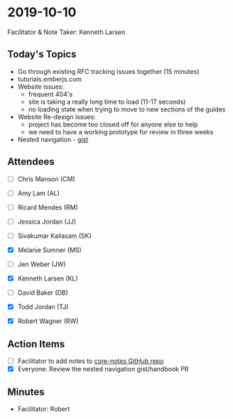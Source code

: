 # 2019-10-10

Facilitator & Note Taker: Kenneth Larsen

## Today's Topics

- Go through existing RFC tracking issues together (15 minutes)
- tutorials.emberjs.com
- Website issues:
    - frequent 404's
    - site is taking a really long time to load (11-17 seconds)
    - no loading state when trying to move to new sections of the guides
- Website Re-design issues:
    - project has become too closed off for anyone else to help
    - we need to have a working prototype for review in three weeks
- Nested navigation - [gist](https://gist.github.com/jenweber/2db1fdaa39f31f45490f9126fcfa8215)

## Attendees

- [ ]  Chris Manson (CM)
- [ ]  Amy Lam (AL)
- [ ]  Ricard Mendes (RM)
- [ ]  Jessica Jordan (JJ)
- [ ]  Sivakumar Kailasam (SK)

- [x]  Melanie Sumner (MS)
- [ ]  Jen Weber (JW)
- [x]  Kenneth Larsen (KL)
- [ ]  David Baker (DB)
- [x]  Todd Jordan (TJ)
- [x]  Robert Wagner (RW)

## Action Items

- [ ]  Facilitator to add notes to [core-notes GitHub repo](https://github.com/emberjs/core-notes/)
- [x]  Everyone: Review the nested navigation gist/handbook PR

## Minutes

- Facilitator: Robert